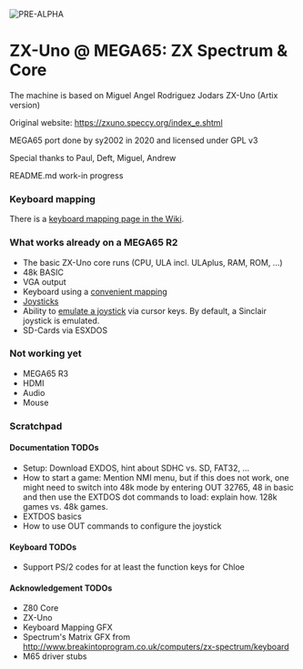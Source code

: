 ![PRE-ALPHA](https://img.shields.io/badge/-WARNING%3A%20PRE--ALPHA-red)

ZX-Uno @ MEGA65: ZX Spectrum & Core
===================================

The machine is based on Miguel Angel Rodriguez Jodars ZX-Uno (Artix version)

Original website: https://zxuno.speccy.org/index_e.shtml

MEGA65 port done by sy2002 in 2020 and licensed under GPL v3

Special thanks to Paul, Deft, Miguel, Andrew

README.md work-in progress

### Keyboard mapping

There is a [keyboard mapping page in the Wiki](https://github.com/sy2002/zxuno4mega65/wiki/Keyboard-Mapping).

### What works already on a MEGA65 R2

* The basic ZX-Uno core runs (CPU, ULA incl. ULAplus, RAM, ROM, ...)
* 48k BASIC
* VGA output
* Keyboard using a [convenient mapping](https://github.com/sy2002/zxuno4mega65/wiki/Keyboard-Mapping)
* [Joysticks](https://github.com/sy2002/zxuno4mega65/wiki/Joysticks)
* Ability to [emulate a joystick](https://github.com/sy2002/zxuno4mega65/wiki/Keyboard#cursor-keys-standard-and-joystick-mode) via cursor keys.
  By default, a Sinclair joystick is emulated.
* SD-Cards via ESXDOS

### Not working yet

* MEGA65 R3
* HDMI
* Audio
* Mouse

### Scratchpad

#### Documentation TODOs

* Setup: Download EXDOS, hint about SDHC vs. SD, FAT32, ...
* How to start a game: Mention NMI menu, but if this does not work, one might need to switch
  into 48k mode by entering OUT 32765, 48 in basic and then use the EXTDOS dot commands to load:
  explain how. 128k games vs. 48k games.
* EXTDOS basics
* How to use OUT commands to configure the joystick

#### Keyboard TODOs

* Support PS/2 codes for at least the function keys for Chloe

#### Acknowledgement TODOs

* Z80 Core
* ZX-Uno
* Keyboard Mapping GFX
* Spectrum's Matrix GFX from http://www.breakintoprogram.co.uk/computers/zx-spectrum/keyboard
* M65 driver stubs
